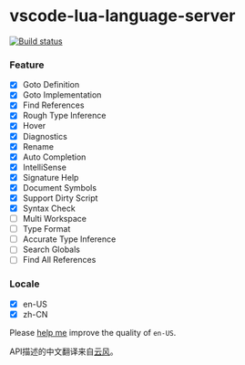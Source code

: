 # vscode-lua-language-server

[![Build status](https://ci.appveyor.com/api/projects/status/0tng1g72fssvu9rr/branch/master?svg=true)](https://ci.appveyor.com/project/sumneko/vscode-lua-language-server/branch/master)

### Feature

- [x] Goto Definition
- [x] Goto Implementation
- [x] Find References
- [x] Rough Type Inference
- [x] Hover
- [x] Diagnostics
- [x] Rename
- [x] Auto Completion
- [x] IntelliSense
- [x] Signature Help
- [x] Document Symbols
- [x] Support Dirty Script
- [x] Syntax Check
- [ ] Multi Workspace
- [ ] Type Format
- [ ] Accurate Type Inference
- [ ] Search Globals
- [ ] Find All References

### Locale

- [x] en-US
- [x] zh-CN

Please [help me][en-US] improve the quality of `en-US`.

API描述的中文翻译来自[云风](https://cloudwu.github.io/lua53doc/manual.html)。

[en-US]: https://github.com/sumneko/vscode-lua-language-server/tree/master/server/locale/en-US
